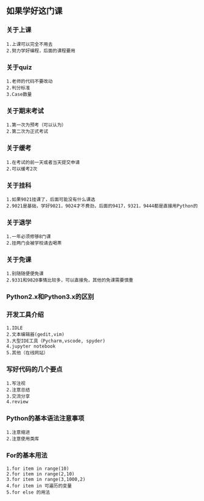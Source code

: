 ## 如果学好这门课
### 关于上课
    1.上课可以完全不用去
    2.努力学好编程，后面的课程要用
### 关于quiz
    1.老师的代码不要改动
    2.判分标准
    3.Case数量
### 关于期末考试
    1.第一次为预考（可以认为）
    2.第二次为正式考试

### 关于缓考
    1.在考试的前一天或者当天提交申请
    2.可以缓考2次
    
### 关于挂科
    1.如果9021挂课了，后面可能没有什么课选
    2.9021是基础，学好9021，9024才不费劲，后面的9417，9321，9444都是直接用Python的

### 关于退学  
    1.一年必须修够8门课
    2.挂两门会被学校请去喝茶
    
### 关于免课
    1.别随随便便免课
    2.9331和9820事情比较多，可以直接免，其他的免课需要慎重
 
### Python2.x和Python3.x的区别
### 开发工具介绍
    1.IDLE
    2.文本编辑器(gedit,vim)
    3.大型IDE工具（Pycharm,vscode, spyder)
    4.jupyter notebook
    5.其他（在线网站）

### 写好代码的几个要点
    1.写注视
    2.注意总结
    3.交流分享
    4.review
    
### Python的基本语法注意事项
    1.注意缩进
    2.注意使用类库
   
### For的基本用法
    1.for item in range(10)
    2.for item in range(2,10)
    3.for item in range(3,1000,2)
    4.for item in 可遍历的变量
    5.for else 的用法

